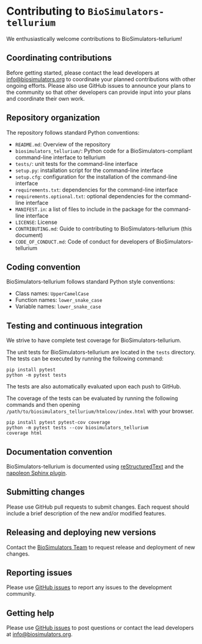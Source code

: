 # Contributing to `BioSimulators-tellurium`

We enthusiastically welcome contributions to BioSimulators-tellurium!

## Coordinating contributions

Before getting started, please contact the lead developers at [info@biosimulators.org](mailto:info@biosimulators.org) to coordinate your planned contributions with other ongoing efforts. Please also use GitHub issues to announce your plans to the community so that other developers can provide input into your plans and coordinate their own work.

## Repository organization

The repository follows standard Python conventions:

* `README.md`: Overview of the repository
* `biosimulators_tellurium/`: Python code for a BioSimulators-compliant command-line interface to tellurium
* `tests/`: unit tests for the command-line interface
* `setup.py`: installation script for the command-line interface
* `setup.cfg`: configuration for the installation of the command-line interface
* `requirements.txt`: dependencies for the command-line interface
* `requirements.optional.txt`: optional dependencies for the command-line interface
* `MANIFEST.in`: a list of files to include in the package for the command-line interface
* `LICENSE`: License
* `CONTRIBUTING.md`: Guide to contributing to BioSimulators-tellurium (this document)
* `CODE_OF_CONDUCT.md`: Code of conduct for developers of BioSimulators-tellurium

## Coding convention

BioSimulators-tellurium follows standard Python style conventions:

* Class names: `UpperCamelCase`
* Function names: `lower_snake_case`
* Variable names: `lower_snake_case`

## Testing and continuous integration

We strive to have complete test coverage for BioSimulators-tellurium.

The unit tests for BioSimulators-tellurium are located in the `tests`  directory. The tests can be executed by running the following command:
```
pip install pytest
python -m pytest tests
```

The tests are also automatically evaluated upon each push to GitHub.

The coverage of the tests can be evaluated by running the following commands and then opening `/path/to/biosimulators_tellurium/htmlcov/index.html` with your browser.
```
pip install pytest pytest-cov coverage
python -m pytest tests --cov biosimulators_tellurium
coverage html
```

## Documentation convention

BioSimulators-tellurium is documented using [reStructuredText](https://www.sphinx-doc.org/en/master/usage/restructuredtext/index.html) and the [napoleon Sphinx plugin](https://www.sphinx-doc.org/en/master/usage/extensions/napoleon.html).

## Submitting changes   

Please use GitHub pull requests to submit changes. Each request should include a brief description of the new and/or modified features.

## Releasing and deploying new versions

Contact the [BioSimulators Team](mailto:info@biosimulators.org) to request release and deployment of new changes. 

## Reporting issues

Please use [GitHub issues](https://github.com/biosimulators/Biosimulators_tellurium/issues) to report any issues to the development community.
    
## Getting help

Please use [GitHub issues](https://github.com/biosimulators/Biosimulators_tellurium/issues) to post questions or contact the lead developers at [info@biosimulators.org](mailto:info@biosimulators.org).
